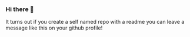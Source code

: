 ### Hi there 👋
It turns out if you create a self named repo with a readme you can leave a message like this on your github profile!

